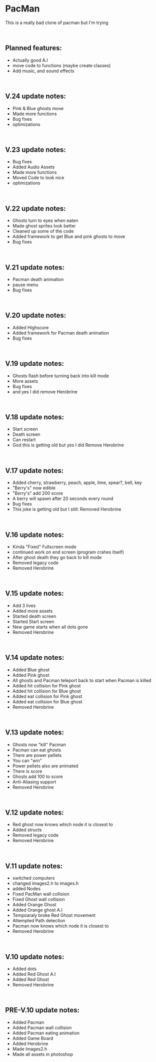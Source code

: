# PacMan

<p>This is a really bad clone of pacman but I'm trying</p>

<br>

Planned features:
-
- Actually good A.I
- move code to functions (maybe create classes)
- Add music, and sound effects

<br>

V.24
update notes:
-
- Pink & Blue ghosts move
- Made more functions
- Bug fixes
- optimizations

<br>

V.23
update notes:
-
- Bug fixes
- Added Audio Assets 
- Made more functions
- Moved Code to look nice
- optimizations

<br>

V.22
update notes:
-
- Ghosts turn to eyes when eaten
- Made ghost sprites look better
- Cleaned up some of the code
- Added framework to get Blue and pink ghosts to move
- Bug fixes

<br>

V.21
update notes:
-
- Pacman death animation
- pause menu
- Bug fixes

<br>

V.20
update notes:
-
- Added Highscore
- Added framework for Pacman death animation
- Bug fixes

<br>

V.19
update notes:
-
- Ghosts flash before turning back into kill mode
- More assets
- Bug fixes
- and yes I did remove Herobrine

<br>

V.18
update notes:
-
- Start screen
- Death screen
- Can restart
- God this is getting old but yes I did Remove Herobrine

<br>

V.17
update notes:
-
- Added cherry, strawberry, peach, apple, lime, spear?, bell, key
- "Berry's" now edible
- "Berry's" add 200 score
- A berry will spawn after 20 seconds every round
- Bug fixes
- This joke is getting old but I still: Removed Herobrine

<br>

V.16
update notes:
-
- Kinda "Fixed" Fullscreen mode
- continued work on end screen (program crahes itself)
- After ghost death they go back to kill mode
- Removed legacy code
- Removed Herobrine

<br>

V.15
update notes:
-
- Add 3 lives
- Added more assets
- Started death screen
- Started Start screen
- New game starts when all dots gone
- Removed Herobrine

<br>

V.14
update notes:
-
- Added Blue ghost
- Added Pink ghost
- All ghosts and Pacman teleport back to start when Pacman is killed
- Added hit collision for Pink ghost
- Added hit collision for Blue ghost
- Added eat collision for Pink ghost
- Added eat collision for Blue ghost
- Removed Herobrine

<br>

V.13
update notes:
-
- Ghosts now "kill" Pacman
- Pacman can eat ghosts
- There are power pellets
- You can "win"
- Power pellets also are animated
- There is score
- Ghosts add 100 to score
- Anti-Aliasing support
- Removed Herobrine

<br>

V.12
update notes:
-
- Red ghost now knows which node it is closest to
- Added structs
- Removed legacy code
- Removed Herobrine

<br>

V.11
update notes:
-
- switched computers
- changed images2.h to images.h
- added Nodes
- Fixed PacMan wall collision
- Fixed Ghost wall collision
- Added Orange Ghost
- Added Orange ghost A.I
- Tempoaraly broke Red Ghost movement
- Attempted Path detection
- Pacman now knows which node it is closest to
- Removed Herobrine

<br>

V.10
update notes:
- 
- Added dots
- Added Red Ghost A.I
- Added Red Ghost
- Removed Herobrine

<br>

PRE-V.10
update notes:
- 
- Added Pacman
- Added Pacman wall collision
- Added Pacman eating animation
- Added Game Board
- Added Herobrine
- Made Images2.h
- Made all assets in photoshop
